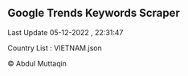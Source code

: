 

## Google Trends Keywords Scraper 
 
Last Update 05-12-2022 , 22:31:47

Country List :
VIETNAM.json



© Abdul Muttaqin 
